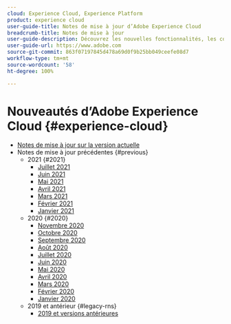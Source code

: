 ```yaml
---
cloud: Experience Cloud, Experience Platform
product: experience cloud
user-guide-title: Notes de mise à jour d’Adobe Experience Cloud
breadcrumb-title: Notes de mise à jour
user-guide-description: Découvrez les nouvelles fonctionnalités, les correctifs et les avis importants dans Adobe Experience Cloud et Experience Platform.
user-guide-url: https://www.adobe.com
source-git-commit: 863f07197845d478a69d0f9b25bb049ceefe08d7
workflow-type: tm+mt
source-wordcount: '58'
ht-degree: 100%

---
```



# Nouveautés d’Adobe Experience Cloud {#experience-cloud}

+ [Notes de mise à jour sur la version actuelle](current.md)
+ Notes de mise à jour précédentes {#previous}
   + 2021 {#2021}
      + [Juillet 2021](c-legacy-releases/2021/07222021.md)
      + [Juin 2021](c-legacy-releases/2021/06172021.md)
      + [Mai 2021](c-legacy-releases/2021/05202021.md)
      + [Avril 2021](c-legacy-releases/2021/04222021.md)
      + [Mars 2021](c-legacy-releases/2021/03252021.md)
      + [Février 2021](c-legacy-releases/2021/02182021.md)
      + [Janvier 2021](c-legacy-releases/2021/01142021.md)
   + 2020 {#2020}
      + [Novembre 2020](c-legacy-releases/2020/10292020.md)
      + [Octobre 2020](c-legacy-releases/2020/10082020.md)
      + [Septembre 2020](c-legacy-releases/2020/09102020.md)
      + [Août 2020](c-legacy-releases/2020/08132020.md)
      + [Juillet 2020](c-legacy-releases/2020/07162020.md)
      + [Juin 2020](c-legacy-releases/2020/06182020.md)
      + [Mai 2020](c-legacy-releases/2020/05212020.md)
      + [Avril 2020](c-legacy-releases/2020/04162020.md)
      + [Mars 2020](c-legacy-releases/2020/03122020.md)
      + [Février 2020](c-legacy-releases/2020/02202020.md)
      + [Janvier 2020](c-legacy-releases/2020/01162020.md)
   + 2019 et antérieur {#legacy-rns}
      + [2019 et versions antérieures](c-legacy-releases/2019-earlier.md)
